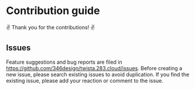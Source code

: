# Contribution guide

:v: Thank you for the contributions! :v:

## Issues

Feature suggestions and bug reports are filed in <https://github.com/346design/twista.283.cloud/issues>.
Before creating a new issue, please search existing issues to avoid duplication.
If you find the existing issue, please add your reaction or comment to the issue.
